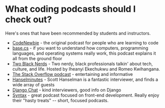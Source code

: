 # What coding podcasts should I check out?

Here's ones that have been recommended by students and instructors.

- [CodeNewbie](https://www.codenewbie.org/podcast) - the original podcast for people who are learning to code
- [base.cs](https://www.codenewbie.org/basecs) - if you want to understand how computers, programming languages, and operating systems really work, this podcast explains it all from the ground floor
- [Two Black Nerds](https://twoblacknerds.com/) - Two nerdy, black professionals talkin' about tech, culture, and life. Hosted by Iheanyi Ekechukwu and Romeo Kwihangana. 
- [The Stack Overflow podcast](https://stackoverflow.blog/podcast/) - entertaining and informative
- [Hanselminutes](https://hanselminutes.com/) - Scott Hanselman is a fantastic interviewer, and finds a wide array of guests
- [Django Chat](https://djangochat.com/) - kind interviewers, good info on Django
- [Syntax](https://syntax.fm/) - great podcast focused on front-end development. Really enjoy their "hasty treats" -- short, focused podcasts.
